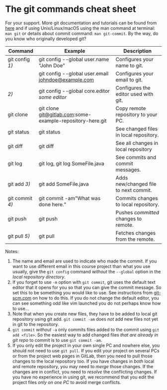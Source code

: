 # The git commands cheat sheet

For your support. More git documentation and tutorials can be found from [here](https://git-scm.com/doc) and if using Unix/Linux/macOS using the man command at terminal: `man git` or details about commit command: `man git-commit`. By the way, do you know who originally developed git?

| Command            | Example                                           | Description                           |
|--------------------|---------------------------------------------------|---------------------------------------|
| git config *1)*    | git config --global user.name "John Doe"          | Configures your name to git.          |
|                    | git config --global user.email johndoe@example.com| Configures your email to git.         |
|            *2)*    | git config --global core.editor *some editor*     | Configures the editor used with git.  |
| git clone          | git clone git@gitlab.com:some-example-repository-here.git   | Copy remote repository to your PC.    |
| git status         | git status                                        | See changed files in local repository.|
| git diff           | git diff                                          | See all changes in local repository   |
| git log            | git log, git log SomeFile.java                    | See commits and commit messages.      |
| git add *3)*       | git add SomeFile.java                             | Adds new/changed file to next commit. |
| git commit *4)*    | git commit -am"What was done here."               | Commits changes to local repository.  |
| git push           | git push                                          | Pushes *committed* changes to remote. |
| git pull *5)*      | git pull                                          | Fetches changes from the remote.      |

Notes:

1. The name and email are used to indicate who made the commit.  If you want to use different email in this course project than what you use usually, give the `git config` command *without* the `--global` option in the *local repository directory*.
2. If you forget to use `-m` option with `git commit`, git uses the default text editor that it opens for you so that you can give the commit message. So set this to be something you would like to use. See instructions from [git-scm.com](https://git-scm.com/book/en/v2/Getting-Started-First-Time-Git-Setup) on how to do this. If you do not change the default editor, you can see something odd like vim launched you do not perhaps know how to use...
3. Note that when you create new files, they have to be added to local git repository using git add. `git commit -am` does *not* add new files not yet in git to the repository.
4. `git commit` *without* `-a` only commits files added to the commit using `git add <file>`. So the easiest way to add changed files *that are already in git repo* to commit is to use `git commit -am`. 
5. If you only edit the project in your own single PC and nowhere else, you should not need to use `git pull`. If you edit your project on several PCs or from the project web pages in GitLab, then you need to pull those changes to the local repository too. If you have changes in *both* local and remote repository, you may need to *merge* those changes. If the changes are in conflict, you need to *resolve* the conflicting changes. If you have no experience in using git, we recommend that you edit the project files *only on one PC* to avoid merge conflicts.

